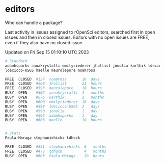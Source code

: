 # editors

Who can handle a package?

Last activity in issues assigned to rOpenSci editors, searched first in open
issues and then in closed issues. Editors with no open issues are FREE, even if
they also have no closed issue.


Updated on Fri Sep 15 01:10:10 UTC 2023

```bash
# Standard
adamhsparks annakrystalli emilyriederer jhollist jooolia karthik ldecicco
ldecicco-USGS maelle maurolepore noamross

FREE  CLOSED  #127  noamross       16  days
FREE  CLOSED  #568  jhollist       21  hours
FREE  CLOSED  #593  maurolepore    10  hours
BUSY  OPEN    #502  annakrystalli  4   months
BUSY  OPEN    #575  karthik        2   months
BUSY  OPEN    #600  emilyriederer  10  days
BUSY  OPEN    #598  ldecicco-USGS  2   days
BUSY  OPEN    #590  jooolia        1   day
BUSY  OPEN    #595  adamhsparks    1   day
BUSY  OPEN    #606  maelle         10  hours


# Stats
Paula-Moraga stephaniehicks tdhock

FREE  CLOSED  #551  stephaniehicks  6   months
FREE  CLOSED  #475  tdhock          4   months
BUSY  OPEN    #603  Paula-Moraga    20  hours
```
